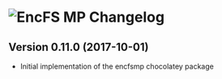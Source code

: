 # ![EncFS MP Changelog](https://img.shields.io/badge/EncFS%20MP-Package%20Changelog-blue.svg?style=for-the-badge)

## Version 0.11.0 (2017-10-01)
- Initial implementation of the encfsmp chocolatey package
